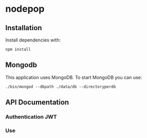 # nodepop

## Installation

Install dependencies with:

```shell
npm install
```

## Mongodb 

This application uses MongoDB. To start MongoDB you can use:

```shell
./bin/mongod --dbpath ./data/db --directoryperdb
```

## API Documentation

### Authentication JWT

### Use
